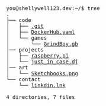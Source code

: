 
<pre>
you@shellywell123.dev:~/$ tree
.
├── code
│   ├── <a href="https://github.com/Shellywell123">.git</a>
│   ├── <a href="https://hub.docker.com">DockerHub.yaml</a>
│   └── games
│       └── <a href="https://shellywell123.github.io/Grind-Boy/build/web/index.html">GrindBoy.gb</a>
│── projects
│   ├── <a href="https://shellywell123.dev/shenanigan/pi-craft.html">raspberry.pi</a>
│   └── <a href="https://shellywell123.dev/shenanigan/beats-case.html">just_in_case.dj</a>
│── art
│   └── <a href="https://shellywell123.dev/shenanigan/art-attack.html">Sketchbooks.png</a>
└── contact
    └── <a href="https://www.linkedin.com/in/ben-shellswell/">linkdin.lnk</a>

4 directories, 7 files
</pre>